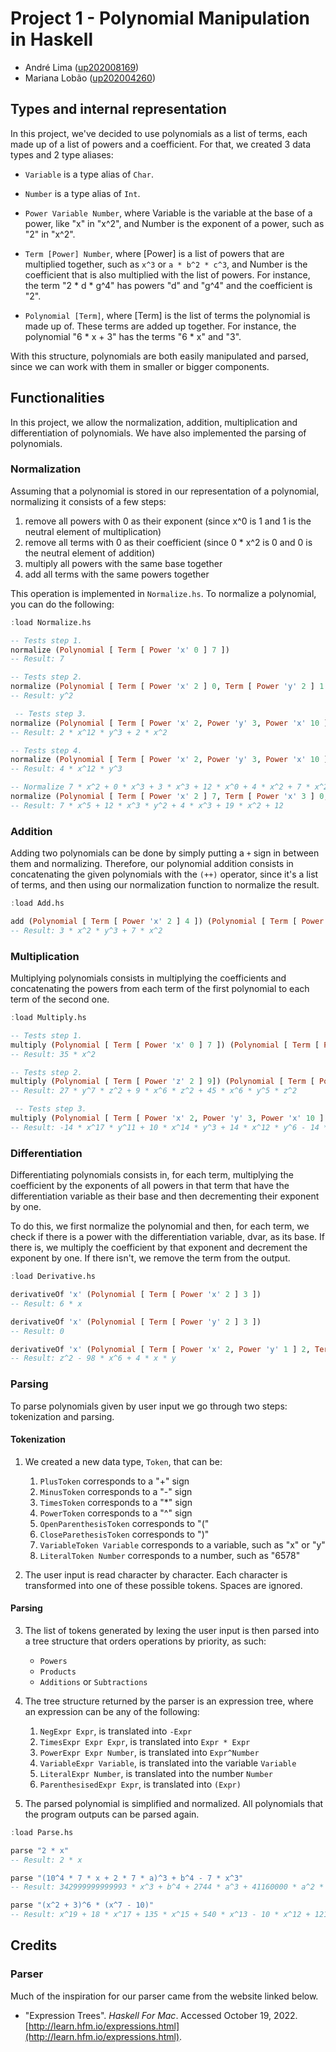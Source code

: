 # Project 1 - Polynomial Manipulation in Haskell

- André Lima ([up202008169](mailto:up202008169@edu.fe.up.pt))
- Mariana Lobão ([up202004260](mailto:up202004260@edu.fe.up.pt))

## Types and internal representation

In this project, we've decided to use polynomials as a list of terms, each made up of a list of powers and a coefficient. For that, we created 3 data types and 2 type aliases:

- `Variable` is a type alias of `Char`.

- `Number` is a type alias of `Int`.

- `Power Variable Number`, where Variable is the variable at the base of a power, like "x" in "x^2", and Number is the exponent of a power, such as "2" in "x^2".
  
- `Term [Power] Number`, where [Power] is a list of powers that are multiplied together, such as `x^3` or `a * b^2 * c^3`, and Number is the coefficient that is also multiplied with the list of powers. For instance, the term "2 * d * g^4" has powers "d" and "g^4" and the coefficient is "2".

- `Polynomial [Term]`, where [Term] is the list of terms the polynomial is made up of. These terms are added up together. For instance, the polynomial "6 * x + 3" has the terms "6 * x" and "3".

With this structure, polynomials are both easily manipulated and parsed, since we can work with them in smaller or bigger components.

## Functionalities

In this project, we allow the normalization, addition, multiplication and differentiation of polynomials.
We have also implemented the parsing of polynomials.

### Normalization

Assuming that a polynomial is stored in our representation of a polynomial, normalizing it consists of a few steps:
1. remove all powers with 0 as their exponent (since x^0 is 1 and 1 is the neutral element of multiplication)
2. remove all terms with 0 as their coefficient (since 0 * x^2 is 0 and 0 is the neutral element of addition)
3. multiply all powers with the same base together
4. add all terms with the same powers together

This operation is implemented in `Normalize.hs`.
To normalize a polynomial, you can do the following:

```hs
:load Normalize.hs

-- Tests step 1.
normalize (Polynomial [ Term [ Power 'x' 0 ] 7 ])
-- Result: 7

-- Tests step 2.
normalize (Polynomial [ Term [ Power 'x' 2 ] 0, Term [ Power 'y' 2 ] 1 ])
-- Result: y^2

 -- Tests step 3.
normalize (Polynomial [ Term [ Power 'x' 2, Power 'y' 3, Power 'x' 10 ] 2, Term [ Power 'x' 2 ] 2 ])
-- Result: 2 * x^12 * y^3 + 2 * x^2

-- Tests step 4.
normalize (Polynomial [ Term [ Power 'x' 2, Power 'y' 3, Power 'x' 10 ] 2, Term [ Power 'x' 12, Power 'y' 3 ] 2 ])
-- Result: 4 * x^12 * y^3

-- Normalize 7 * x^2 + 0 * x^3 + 3 * x^3 + 12 * x^0 + 4 * x^2 + 7 * x^2 * x^3 + 8 * x^2 + x^3 + 12 * x^2 * x * y^2 * x^0
normalize (Polynomial [ Term [ Power 'x' 2 ] 7, Term [ Power 'x' 3 ] 0, Term [ Power 'x' 3 ] 3, Term [ Power 'x' 0 ] 12, Term [ Power 'x' 2 ] 4, Term [ Power 'x' 2, Power 'x' 3 ] 7, Term [ Power 'x' 2 ] 8, Term [ Power 'x' 3 ] 1, Term [ Power 'x' 2, Power 'x' 1, Power 'y' 2, Power 'x' 0 ] 12 ])
-- Result: 7 * x^5 + 12 * x^3 * y^2 + 4 * x^3 + 19 * x^2 + 12
```

### Addition

Adding two polynomials can be done by simply putting a `+` sign in between them and normalizing. Therefore, our polynomial addition consists in concatenating the given polynomials with the `(++)` operator, since it's a list of terms, and then using our normalization function to normalize the result.

```hs
:load Add.hs

add (Polynomial [ Term [ Power 'x' 2 ] 4 ]) (Polynomial [ Term [ Power 'y' 3, Power 'x' 2 ] 3, Term [ Power 'x' 2 ] 3 ])
-- Result: 3 * x^2 * y^3 + 7 * x^2
```

### Multiplication

Multiplying polynomials consists in multiplying the coefficients and concatenating the powers from each term of the first polynomial to each term of the second one.

```hs
:load Multiply.hs

-- Tests step 1.
multiply (Polynomial [ Term [ Power 'x' 0 ] 7 ]) (Polynomial [ Term [ Power 'x' 2 ] 5])
-- Result: 35 * x^2

-- Tests step 2.
multiply (Polynomial [ Term [ Power 'z' 2 ] 9]) (Polynomial [ Term [ Power 'y' 5, Power 'x' 6] 5, Term [Power 'x' 6] 1, Term [Power 'y' 7] 3])
-- Result: 27 * y^7 * z^2 + 9 * x^6 * z^2 + 45 * x^6 * y^5 * z^2

 -- Tests step 3.
multiply (Polynomial [ Term [ Power 'x' 2, Power 'y' 3, Power 'x' 10 ] 2, Term [ Power 'x' 2 ] 2 ]) (Polynomial [ Term [ Power 'x' 5, Power 'y' 8] (-7), Term [Power 'x' 2] 5, Term [ Power 'y' 3] 7])
-- Result: -14 * x^17 * y^11 + 10 * x^14 * y^3 + 14 * x^12 * y^6 - 14 * x^7 * y^8 + 10 * x^4 + 14 * x^2 * y^3
```

### Differentiation

Differentiating polynomials consists in, for each term, multiplying the coefficient by the exponents of all powers in that term that have the differentiation variable as their base and then decrementing their exponent by one.

To do this, we first normalize the polynomial and then, for each term, we check if there is a power with the differentiation variable, dvar, as its base. If there is, we multiply the coefficient by that exponent and decrement the exponent by one. If there isn't, we remove the term from the output.

```hs
:load Derivative.hs

derivativeOf 'x' (Polynomial [ Term [ Power 'x' 2 ] 3 ])
-- Result: 6 * x

derivativeOf 'x' (Polynomial [ Term [ Power 'y' 2 ] 3 ])
-- Result: 0

derivativeOf 'x' (Polynomial [ Term [ Power 'x' 2, Power 'y' 1 ] 2, Term [ Power 'x' 7, Power 'y' 0 ] (-14), Term [ Power 'x' 1, Power 'z' 2 ] 1 ])
-- Result: z^2 - 98 * x^6 + 4 * x * y
```

### Parsing

To parse polynomials given by user input we go through two steps: tokenization and parsing.

#### Tokenization

1. We created a new data type, `Token`, that can be:
   
   1. `PlusToken` corresponds to a "+" sign
   2. `MinusToken` corresponds to a "-" sign
   3. `TimesToken` corresponds to a "*" sign
   4. `PowerToken` corresponds to a "^" sign
   5. `OpenParenthesisToken` corresponds to "("
   6. `CloseParethesisToken` corresponds to ")"
   7. `VariableToken Variable` corresponds to a variable, such as "x" or "y"
   8. `LiteralToken Number` corresponds to a number, such as "6578"
   
2. The user input is read character by character. Each character is transformed into one of these possible tokens. Spaces are ignored.
   
#### Parsing

3. The list of tokens generated by lexing the user input is then parsed into a tree structure that orders operations by priority, as such:
   
    - `Powers`
    - `Products`
    - `Additions` or `Subtractions`

4. The tree structure returned by the parser is an expression tree, where an expression can be any of the following:

    1. `NegExpr Expr`, is translated into `-Expr`
    2. `TimesExpr Expr Expr`, is translated into `Expr * Expr`
    3. `PowerExpr Expr Number`, is translated into `Expr^Number`
    4. `VariableExpr Variable`, is translated into the variable `Variable`
    5. `LiteralExpr Number`, is translated into the number `Number`
    6. `ParenthesisedExpr Expr`, is translated into `(Expr)`

5. The parsed polynomial is simplified and normalized. All polynomials that the program outputs can be parsed again.

```hs
:load Parse.hs

parse "2 * x"
-- Result: 2 * x

parse "(10^4 * 7 * x + 2 * 7 * a)^3 + b^4 - 7 * x^3"
-- Result: 342999999999993 * x^3 + b^4 + 2744 * a^3 + 41160000 * a^2 * x + 205800000000 * a * x^2

parse "(x^2 + 3)^6 * (x^7 - 10)"
-- Result: x^19 + 18 * x^17 + 135 * x^15 + 540 * x^13 - 10 * x^12 + 1215 * x^11 - 180 * x^10 + 1458 * x^9 - 1350 * x^8 + 729 * x^7 - 5400 * x^6 - 12150 * x^4 - 14580 * x^2 - 7290
```

## Credits

### Parser

Much of the inspiration for our parser came from the website linked below.

- "Expression Trees". *Haskell For Mac*. Accessed October 19, 2022. [http://learn.hfm.io/expressions.html](http://learn.hfm.io/expressions.html).